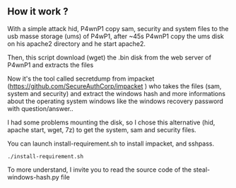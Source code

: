 ## How it work ?

With a simple attack hid, P4wnP1 copy sam, security and system files to the usb masse storage (ums) of P4wP1, after ~45s P4wnP1 copy the ums disk on his apache2 directory and he start apache2.

Then, this script download (wget) the .bin disk from the web server of P4wnP1 and extracts the files 

Now it's the tool called secretdump from impacket (https://github.com/SecureAuthCorp/impacket
) who takes the files (sam, system and security) and extract the windows hash and more informations about the operating system windows like the windows recovery password with question/answer..

I had some problems mounting the disk, so I chose this alternative (hid, apache start, wget, 7z) to get the system, sam and security files.

You can launch install-requirement.sh to install impacket, and sshpass.

```
./install-requirement.sh
```

To more understand, I invite you to read the source code of the steal-windows-hash.py file
